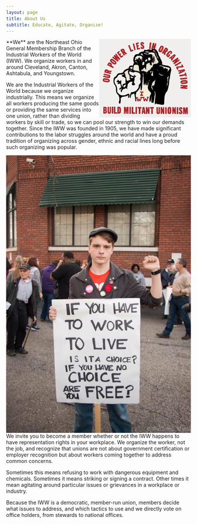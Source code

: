 ```yaml
---
layout: page
title: About Us
subtitle: Educate, Agitate, Organize!
---
```

<img style="float: right;" src="/img/three_fist.jpg">
**We** are the Northeast Ohio General Membership Branch of the Industrial Workers of the World (IWW). We organize workers in and around Cleveland, Akron, Canton, Ashtabula, and Youngstown.

We are the Industrial Workers of the World because we organize industrially. This means we organize all workers producing the same goods or providing the same services into one union, rather than dividing workers by skill or trade, so we can pool our strength to win our demands together. Since the IWW was founded in 1905, we have made significant contributions to the labor struggles around the world and have a proud tradition of organizing across gender, ethnic and racial lines long before such organizing was popular.

<img style="float: left;" src="/img/wob.jpg">
We invite you to become a member whether or not the IWW happens to have representation rights in your workplace. We organize the worker, not the job, and recognize that unions are not about government certification or employer recognition but about workers coming together to address common concerns.

Sometimes this means refusing to work with dangerous equipment and chemicals. Sometimes it means striking or signing a contract. Other times it mean agitating around particular issues or grievances in a workplace or industry.

Because the IWW is a democratic, member-run union, members decide what issues to address, and which tactics to use and we directly vote on office holders, from stewards to national offices.